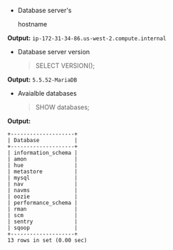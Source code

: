 * Database server's 

    hostname

**Output:** `ip-172-31-34-86.us-west-2.compute.internal`

* Database server version

    >SELECT VERSION();

**Output:** `5.5.52-MariaDB`

* Avaialble databases

    >SHOW databases;
	
**Output:**
```
+--------------------+
| Database           |
+--------------------+
| information_schema |
| amon               |
| hue                |
| metastore          |
| mysql              |
| nav                |
| navms              |
| oozie              |
| performance_schema |
| rman               |
| scm                |
| sentry             |
| sqoop              |
+--------------------+
13 rows in set (0.00 sec)
```
